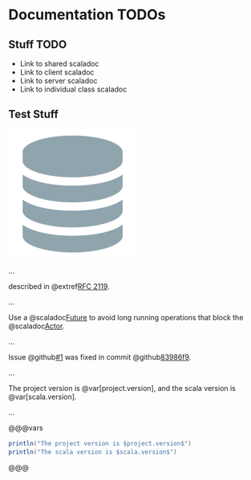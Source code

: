 # Documentation TODOs

## Stuff TODO

- Link to shared scaladoc
- Link to client scaladoc
- Link to server scaladoc
- Link to individual class scaladoc

## Test Stuff

![logo](assets/images/logo.png)

...

described in @extref[RFC 2119](rfc:2119).

...

Use a @scaladoc[Future](scala.concurrent.Future) to avoid long running operations that block the @scaladoc[Actor](akka.actor.Actor).

...

Issue @github[#1](#1) was fixed in commit @github[83986f9](83986f9).

...

The project version is @var[project.version], and the scala version is @var[scala.version].

...

@@@vars

```scala
println("The project version is $project.version$")
println("The scala version is $scala.version$")
```

@@@
